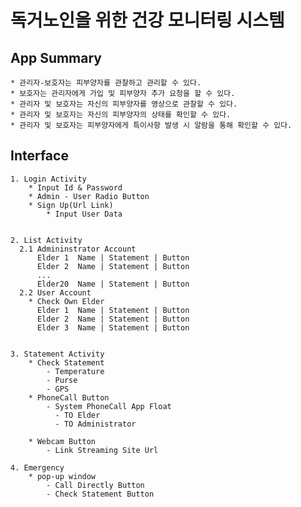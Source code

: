 # 독거노인을 위한 건강 모니터링 시스템



## App Summary
    * 관리자-보호자는 피부양자를 관찰하고 관리할 수 있다.
    * 보호자는 관리자에게 가입 및 피부양자 추가 요청을 할 수 있다.
    * 관리자 및 보호자는 자신의 피부양자를 영상으로 관찰할 수 있다.
    * 관리자 및 보호자는 자신의 피부양자의 상태를 확인할 수 있다.
    * 관리자 및 보호자는 피부양자에게 특이사항 발생 시 알람을 통해 확인할 수 있다.

## Interface
    1. Login Activity
        * Input Id & Password
        * Admin - User Radio Button
        * Sign Up(Url Link)
            * Input User Data
  
   
    2. List Activity
      2.1 Admininstrator Account
          Elder 1  Name | Statement | Button
          Elder 2  Name | Statement | Button
          ...
          Elder20  Name | Statement | Button
      2.2 User Account
        * Check Own Elder
          Elder 1  Name | Statement | Button
          Elder 2  Name | Statement | Button
          Elder 3  Name | Statement | Button


    3. Statement Activity
        * Check Statement
            - Temperature
            - Purse
            - GPS
        * PhoneCall Button
            - System PhoneCall App Float
              - TO Elder 
              - TO Administrator 
            
        * Webcam Button
            - Link Streaming Site Url

    4. Emergency
        * pop-up window
            - Call Directly Button
            - Check Statement Button